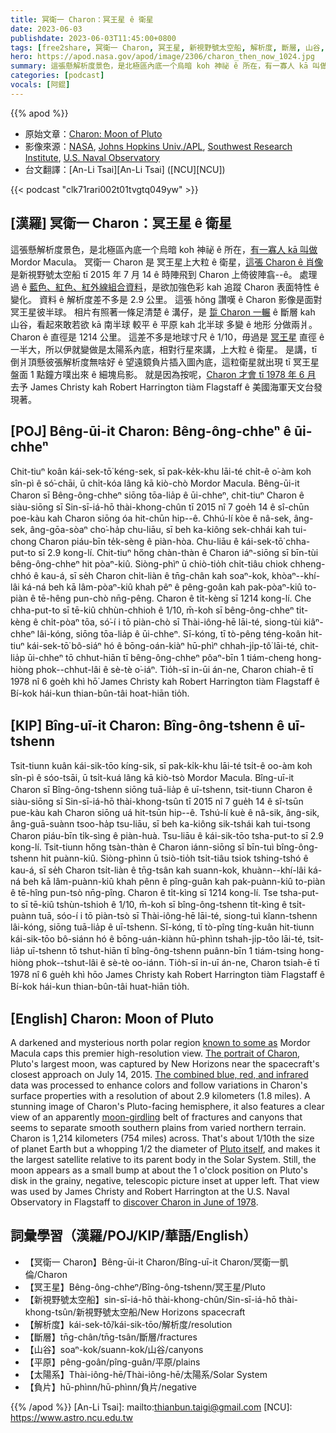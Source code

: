 ```yaml
---
title: 冥衛一 Charon：冥王星 ê 衛星
date: 2023-06-03
publishdate: 2023-06-03T11:45:00+0800
tags: [free2share, 冥衛一 Charon, 冥王星, 新視野號太空船, 解析度, 斷層, 山谷, 平原, 太陽系, 負片]
hero: https://apod.nasa.gov/apod/image/2306/charon_then_now_1024.jpg
summary: 這張懸解析度景色，是北極區內底一个烏暗 koh 神祕 ê 所在，有一寡人 kā 叫做 Mordor Macula。
categories: [podcast]
vocals: [阿錕]
---
```


{{% apod %}}

- 原始文章：[Charon: Moon of Pluto](https://apod.nasa.gov/apod/ap230603.html)
- 影像來源：[NASA](http://www.nasa.gov/), [Johns Hopkins Univ./APL](http://www.jhuapl.edu/), [Southwest Research Institute](http://www.swri.edu/), [U.S. Naval Observatory](https://en.wikipedia.org/wiki/United_States_Naval_Observatory_Flagstaff_Station#/media/File:NOFS-pan2.jpg)
- 台文翻譯：[An-Li Tsai][An-Li Tsai] ([NCU][NCU])

{{< podcast "clk71rari002t01tvgtq049yw" >}}

## [漢羅] 冥衛一 Charon：冥王星 ê 衛星
這張懸解析度景色，是北極區內底一个烏暗 koh 神祕 ê 所在，[有一寡人 kā 叫做][known to some as] Mordor Macula。
冥衛一 Charon 是 冥王星上大粒 ê 衛星，[這張 Charon ê 肖像][The portrait of Charon] 是新視野號太空船 tī 2015 年 7 月 14 ê 時陣飛到 Charon 上倚彼陣翕--ê。
處理過 ê [藍色、紅色、紅外線組合資料][The combined blue, red, and infrared]，是欲加強色彩 kah 追蹤 Charon 表面特性 ê 變化。
資料 ê 解析度差不多是 2.9 公里。
這張 hŏng 讚嘆 ê Charon 影像是面對冥王星彼半球。
相片有照著一條足清楚 ê 溝仔，是 [踅 Charon 一輾][moon-girdling] ê 斷層 kah 山谷，看起來敢若欲 kā 南半球 較平 ê 平原 kah 北半球 多變 ê 地形 分做兩爿。
Charon ê 直徑是 1214 公里。
這差不多是地球寸尺 ê 1/10，毋過是 [冥王星][Pluto itself] 直徑 ê 一半大，所以伊就變做是太陽系內底，相對行星來講，上大粒 ê 衛星。
是講，tī 倒爿頂懸彼張解析度無啥好 ê 望遠鏡負片插入圖內底，這粒衛星就出現 tī 冥王星盤面 1 點鐘方噗出來 ê 細塊烏影。
就是因為按呢，[Charon 才會 tī 1978 年 6 月][discover Charon in June of 1978] 去予 James Christy kah Robert Harrington tiàm Flagstaff ê 美國海軍天文台發現著。

## [POJ] Bêng-ūi-it Charon: Bêng-ông-chheⁿ ê ūi-chheⁿ
Chit-tiuⁿ koân kái-sek-tō͘ kéng-sek, sī pak-ke̍k-khu lāi-té chi̍t-ê o͘-àm koh sîn-pì ê só͘-chāi, ū chi̍t-kóa lâng kā kiò-chò Mordor Macula.
Bêng-ūi-it Charon sī Bêng-ông-chheⁿ siōng tōa-lia̍p ê ūi-chheⁿ, chit-tiuⁿ Charon ê siàu-siōng sī Sin-sī-iá-hō thài-khong-chûn tī 2015 nî 7 goe̍h 14 ê sî-chūn poe-kàu kah Charon siōng óa hit-chūn hip--ê.
Chhú-lí kòe ê nâ-sek, âng-sek, âng-gōa-sòaⁿ cho͘-ha̍p chu-liāu, sī beh ka-kiông sek-chhái kah tui-chong Charon piáu-bīn te̍k-sèng ê piàn-hòa.
Chu-liāu ê kái-sek-tō͘ chha-put-to sī 2.9 kong-lí.
Chit-tiuⁿ hőng chàn-thàn ê Charon iáⁿ-siōng sī bīn-tùi bêng-ông-chheⁿ hit pòaⁿ-kiû.
Siòng-phìⁿ ū chiò-tio̍h chi̍t-tiâu chiok chheng-chhó ê kau-á, sī se̍h Charon chi̍t-liàn ê tn̄g-chân kah soaⁿ-kok, khòaⁿ--khí-lâi ká-ná beh kā lâm-pòaⁿ-kiû khah pêⁿ ê pêng-goân kah pak-pòaⁿ-kiû to-piàn ê tē-hêng pun-chò nn̄g-pêng.
Charon ê ti̍t-kèng sī 1214 kong-lí.
Che chha-put-to sī tē-kiû chhùn-chhioh ê 1/10, m̄-koh sī bêng-ông-chheⁿ ti̍t-kèng ê chi̍t-pòaⁿ tōa, só͘-í i tō piàn-chò sī Thài-iông-hē lāi-té, siong-tùi kiâⁿ-chheⁿ lâi-kóng, siōng tōa-lia̍p ê ūi-chheⁿ.
Sī-kóng, tī tò-pêng téng-koân hit-tiuⁿ kái-sek-tō͘ bô-siáⁿ hó ê bōng-oán-kiàⁿ hū-phìⁿ chhah-ji̍p-tô͘ lāi-té, chit-lia̍p ūi-chheⁿ tō chhut-hiān tī bêng-ông-chheⁿ pôaⁿ-bīn 1 tiám-cheng hong-hiòng phok--chhut-lâi ê sè-tè o͘-iáⁿ.
Tio̍h-sī in-ūi án-ne, Charon chiah-ē tī 1978 nî 6 goe̍h khì hō͘ James Christy kah Robert Harrington tiàm Flagstaff ê Bí-kok hái-kun thian-bûn-tâi hoat-hiān tio̍h.

## [KIP] Bîng-uī-it Charon: Bîng-ông-tshenn ê uī-tshenn
Tsit-tiunn kuân kái-sik-tōo kíng-sik, sī pak-ki̍k-khu lāi-té tsi̍t-ê oo-àm koh sîn-pì ê sóo-tsāi, ū tsi̍t-kuá lâng kā kiò-tsò Mordor Macula.
Bîng-uī-it Charon sī Bîng-ông-tshenn siōng tuā-lia̍p ê uī-tshenn, tsit-tiunn Charon ê siàu-siōng sī Sin-sī-iá-hō thài-khong-tsûn tī 2015 nî 7 gue̍h 14 ê sî-tsūn pue-kàu kah Charon siōng uá hit-tsūn hip--ê.
Tshú-lí kuè ê nâ-sik, âng-sik, âng-guā-suànn tsoo-ha̍p tsu-liāu, sī beh ka-kiông sik-tshái kah tui-tsong Charon piáu-bīn ti̍k-sìng ê piàn-huà.
Tsu-liāu ê kái-sik-tōo tsha-put-to sī 2.9 kong-lí.
Tsit-tiunn hőng tsàn-thàn ê Charon iánn-siōng sī bīn-tuì bîng-ông-tshenn hit puànn-kiû.
Siòng-phìnn ū tsiò-tio̍h tsi̍t-tiâu tsiok tshing-tshó ê kau-á, sī se̍h Charon tsi̍t-liàn ê tn̄g-tsân kah suann-kok, khuànn--khí-lâi ká-ná beh kā lâm-puànn-kiû khah pênn ê pîng-guân kah pak-puànn-kiû to-piàn ê tē-hîng pun-tsò nn̄g-pîng.
Charon ê ti̍t-kìng sī 1214 kong-lí.
Tse tsha-put-to sī tē-kiû tshùn-tshioh ê 1/10, m̄-koh sī bîng-ông-tshenn ti̍t-kìng ê tsi̍t-puànn tuā, sóo-í i tō piàn-tsò sī Thài-iông-hē lāi-té, siong-tuì kîann-tshenn lâi-kóng, siōng tuā-lia̍p ê uī-tshenn.
Sī-kóng, tī tò-pîng tíng-kuân hit-tiunn kái-sik-tōo bô-siánn hó ê bōng-uán-kiànn hū-phìnn tshah-ji̍p-tôo lāi-té, tsit-lia̍p uī-tshenn tō tshut-hiān tī bîng-ông-tshenn puânn-bīn 1 tiám-tsing hong-hiòng phok--tshut-lâi ê sè-tè oo-iánn.
Tio̍h-sī in-uī án-ne, Charon tsiah-ē tī 1978 nî 6 gue̍h khì hōo James Christy kah Robert Harrington tiàm Flagstaff ê Bí-kok hái-kun thian-bûn-tâi huat-hiān tio̍h.

## [English] Charon: Moon of Pluto
A darkened and mysterious north polar region [known to some as][known to some as] Mordor Macula caps this premier high-resolution view.
[The portrait of Charon][The portrait of Charon], Pluto's largest moon, was captured by New Horizons near the spacecraft's closest approach on July 14, 2015.
[The combined blue, red, and infrared][The combined blue, red, and infrared] data was processed to enhance colors and follow variations in Charon's surface properties with a resolution of about 2.9 kilometers (1.8 miles).
A stunning image of Charon's Pluto-facing hemisphere, it also features a clear view of an apparently [moon-girdling][moon-girdling] belt of fractures and canyons that seems to separate smooth southern plains from varied northern terrain.
Charon is 1,214 kilometers (754 miles) across.
That's about 1/10th the size of planet Earth but a whopping 1/2 the diameter of [Pluto itself][Pluto itself], and makes it the largest satellite relative to its parent body in the Solar System.
Still, the moon appears as a small bump at about the 1 o'clock position on Pluto's disk in the grainy, negative, telescopic picture inset at upper left.
That view was used by James Christy and Robert Harrington at the U.S.
Naval Observatory in Flagstaff to [discover Charon in June of 1978][discover Charon in June of 1978].

## 詞彙學習（漢羅/POJ/KIP/華語/English）
- 【冥衛一 Charon】Bêng-ūi-it Charon/Bîng-uī-it Charon/冥衛一凱倫/Charon
- 【冥王星】Bêng-ông-chheⁿ/Bîng-ông-tshenn/冥王星/Pluto
- 【新視野號太空船】sin-sī-iá-hō thài-khong-chûn/Sin-sī-iá-hō thài-khong-tsûn/新視野號太空船/New Horizons spacecraft
- 【解析度】kái-sek-tô͘/kái-sik-tōo/解析度/resolution
- 【斷層】tn̄g-chân/tn̄g-tsân/斷層/fractures
- 【山谷】soaⁿ-kok/suann-kok/山谷/canyons
- 【平原】pêng-goân/pîng-guân/平原/plains
- 【太陽系】Thài-iông-hē/Thài-iông-hē/太陽系/Solar System
- 【負片】hū-phìnn/hū-phìnn/負片/negative 

{{% /apod %}}
[An-Li Tsai]: mailto:thianbun.taigi@gmail.com
[NCU]: https://www.astro.ncu.edu.tw

[copyright]: https://apod.nasa.gov/apod/fap/lib/about_apod.html#srapply
[License]: https://creativecommons.org/licenses/by/2.0/

[known to some as]:https://www.skyandtelescope.com/astronomy-news/pluto-moon-charon-formal-names/
[The portrait of Charon]:http://www.nasa.gov/feature/pluto-s-big-moon-charon-reveals-a-colorful-and-violent-history
[The combined blue, red, and infrared]:http://pluto.jhuapl.edu/Galleries/Featured-Images/image.php?page=1&gallery_id=2&image_id=323
[moon-girdling]:http://pluto.jhuapl.edu/
[Pluto itself]:http://www.nasa.gov/feature/how-big-is-pluto-new-horizons-settles-decades-long-debate
[discover Charon in June of 1978]:https://www.nasa.gov/feature/charon-at-40-four-decades-of-discovery-on-pluto-s-largest-moon

